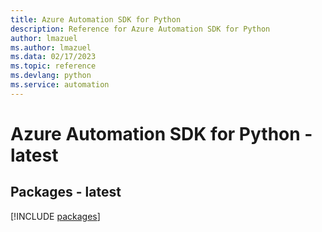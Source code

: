 ```yaml
---
title: Azure Automation SDK for Python
description: Reference for Azure Automation SDK for Python
author: lmazuel
ms.author: lmazuel
ms.data: 02/17/2023
ms.topic: reference
ms.devlang: python
ms.service: automation
---
```

# Azure Automation SDK for Python - latest
## Packages - latest
[!INCLUDE [packages](automation-index.md)]